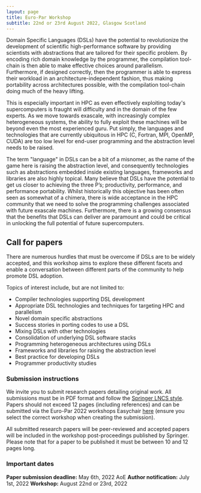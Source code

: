 ```yaml
---
layout: page
title: Euro-Par Workshop
subtitle: 22nd or 23rd August 2022, Glasgow Scotland
---
```


Domain Specific Languages (DSLs) have the potential to revolutionize the development of scientific high-performance software by providing scientists with abstractions that are tailored for their specific problem. By encoding rich domain knowledge by the programmer, the compilation tool-chain is then able to make effective choices around parallelism. Furthermore, if designed correctly, then the programmer is able to express their workload in an architecture-independent fashion, thus making portability across architectures possible, with the compilation tool-chain doing much of the heavy lifting.

This is especially important in HPC as even effectively exploiting today's supercomputers is fraught will difficulty and in the domain of the few experts. As we move towards exascale, with increasingly complex heterogeneous systems, the ability to fully exploit these machines will be beyond even the most experienced guru. Put simply, the languages and technologies that are currently ubiquitous in HPC (C, Fortran, MPI, OpenMP, CUDA) are too low level for end-user programming and the abstraction level needs to be raised. 

The term "language" in DSLs can be a bit of a misnomer, as the name of the game here is raising the abstraction level, and consequently technologies such as abstractions embedded inside existing languages, frameworks and libraries are also highly topical. Many believe that DSLs have the potential to get us closer to achieving the three P’s; productivity, performance, and performance portability. Whilst historically this objective has been often seen as somewhat of a chimera, there is wide acceptance in the HPC community that we need to solve the programming challenges associated with future exascale machines. Furthermore, there is a growing consensus that the benefits that DSLs can deliver are paramount and could be critical in unlocking the full potential of future supercomputers.

## Call for papers

There are numerous hurdles that must be overcome if DSLs are to be widely accepted, and this workshop aims to explore these different facets and enable a conversation between different parts of the community to help promote DSL adoption. 

Topics of interest include, but are not limited to:

- Compiler technologies supporting DSL development
- Appropriate DSL technologies and techniques for targeting HPC and parallelism
- Novel domain specific abstractions
- Success stories in porting codes to use a DSL
- Mixing DSLs with other technologies
- Consolidation of underlying DSL software stacks
- Programming heterogeneous architectures using DSLs
- Frameworks and libraries for raising the abstraction level
- Best practice for developing DSLs
- Programmer productivity studies  

### Submission instructions
We invite you to submit research papers detailing original work. All submissions must be in PDF format and follow the [Springer LNCS style](https://www.springer.com/gp/computer-science/lncs/conference-proceedings-guidelines). Papers should not exceed 12 pages (including references) and can be submitted via the Euro-Par 2022 workshops Easychair [here](https://easychair.org/conferences/?conf=europar2022) (ensure you select the correct workshop when creating the submission).

All submitted research papers will be peer-reviewed and accepted papers will be included in the workshop post-proceedings published by Springer. Please note that for a paper to be published it must be between 10 and 12 pages long.

### Important dates

**Paper submission deadline:** May 6th, 2022 AoE
**Author notification:** July 1st, 2022
**Workshop:** August 22nd or 23rd, 2022
